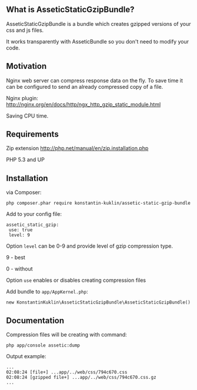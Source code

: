 
What is AsseticStaticGzipBundle?
-----------------

AsseticStaticGzipBundle is a bundle which creates gzipped versions of your css and js files.

It works transparently with AsseticBundle so you don't need to modify your code.

Motivation
-----------------
Nginx web server can compress response data on the fly. To save time it can be configured to send an already compressed copy of a file.

Nginx plugin: http://nginx.org/en/docs/http/ngx_http_gzip_static_module.html

Saving CPU time.

Requirements
------------
Zip extension http://php.net/manual/en/zip.installation.php

PHP 5.3 and UP

Installation
------------

via Composer:
   ```
php composer.phar require konstantin-kuklin/assetic-static-gzip-bundle  
   ```
Add to your config file:

   ```
assetic_static_gzip:
    use: true
    level: 9
   ```
   
Option `level` can be 0-9 and provide level of gzip compression type. 

 9 - best
 
 0 - without
    
Option `use` enables or disables creating compression files

Add bundle to `app/AppKernel.php`:
   ```
new KonstantinKuklin\AsseticStaticGzipBundle\AsseticStaticGzipBundle()
   ```

Documentation
------------

Compression files will be creating with command:
   ```
php app/console assetic:dump
   ```
   
Output example:

   ```
...
02:08:24 [file+] ...app/../web/css/794c670.css
02:08:24 [gzipped file+] ...app/../web/css/794c670.css.gz
...
   ```
